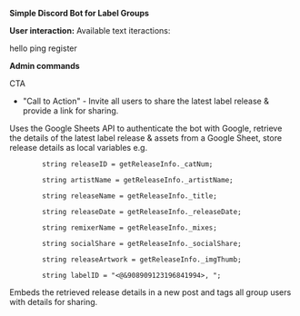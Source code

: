 **Simple Discord Bot for Label Groups**

**User interaction:**
Available text iteractions:

hello
ping
register

**Admin commands**

CTA
- "Call to Action" - Invite all users to share the latest label release & provide a link for sharing.

Uses the Google Sheets API to authenticate the bot with Google, retrieve the details of the latest label release & assets from a Google Sheet, store release details as local variables e.g.


            string releaseID = getReleaseInfo._catNum;

            string artistName = getReleaseInfo._artistName;
            
            string releaseName = getReleaseInfo._title;
            
            string releaseDate = getReleaseInfo._releaseDate;
            
            string remixerName = getReleaseInfo._mixes;
            
            string socialShare = getReleaseInfo._socialShare;
            
            string releaseArtwork = getReleaseInfo._imgThumb;
            
            string labelID = "<@&908909123196841994>, ";
            

Embeds the retrieved release details in a new post and tags all group users with details for sharing.
